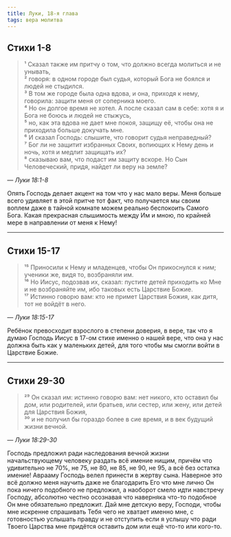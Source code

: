 ```yaml
---
title: Луки, 18-я глава
tags: вера молитва
---
```


## Стихи 1-8

> ¹ Сказал также им притчу о том, что должно всегда молиться и не унывать,  
> ² говоря: в одном городе был судья, который Бога не боялся и людей не стыдился.  
> ³ В том же городе была одна вдова, и она, приходя к нему, говорила: защити меня от соперника моего.  
> ⁴ Но он долгое время не хотел. А после сказал сам в себе: хотя я и Бога не боюсь и людей не стыжусь,  
> ⁵ но, как эта вдова не дает мне покоя, защищу её, чтобы она не приходила больше докучать мне.  
> ⁶ И сказал Господь: слышите, что говорит судья неправедный?  
> ⁷ Бог ли не защитит избранных Своих, вопиющих к Нему день и ночь, хотя и медлит защищать их?  
> ⁸ сказываю вам, что подаст им защиту вскоре. Но Сын Человеческий, придя, найдет ли веру на земле?

— <cite>Луки&nbsp;18:1-8</cite>

Опять Господь делает акцент на том что у нас мало веры. Меня больше всего удивляет в этой притче тот факт, что получается
мы своим воплем даже в тайной комнате можем реально беспокоить Самого Бога. Какая прекрасная слышимость между Им и мною,
по крайней мере в направлении от меня к Нему!

***

## Стихи 15-17

> ¹⁵ Приносили к Нему и младенцев, чтобы Он прикоснулся к ним; ученики же, видя то, возбраняли им.  
> ¹⁶ Но Иисус, подозвав их, сказал: пустите детей приходить ко Мне и не возбраняйте им, ибо таковых есть Царствие Божие.  
> ¹⁷ Истинно говорю вам: кто не примет Царствия Божия, как дитя, тот не войдёт в него.

— <cite>Луки&nbsp;18:15-17</cite>

Ребёнок превосходит взрослого в степени доверия, в вере, так что я думаю Господь Иисус в 17-ом стихе именно о нашей вере,
что она у нас должна быть как у маленьких детей, для того чтобы мы смогли войти в Царствие Божие.

***

## Стихи 29-30

> ²⁹ Он сказал им: истинно говорю вам: нет никого, кто оставил бы дом, или родителей, или братьев, или сестер, или жену,
> или детей для Царствия Божия,  
> ³⁰ и не получил бы гораздо более в сие время, и в век будущий жизни вечной.

— <cite>Луки&nbsp;18:29-30</cite>

Господь предложил ради наследования вечной жизни начальствующему человеку раздать всё имение нищим, причём что удивительно
не 70%, не 75, не 80, не 85, не 90, не 95, а всё без остатка имение! Аврааму Господь велел принести в жертву сына.
Наверное это всё должно меня научить даже не благодарить Его что мне лично Он пока ничего подобного не предложил,
а наоборот смело идти навстречу Господу, абсолютно честно осознавая что наверняка что-то подобное Он мне обязательно предложит.
Дай мне детскую веру, Господи, чтобы мне искренне спрашивать Тебя чего не хватает именно мне, с готовностью услышать правду
и не отступить если я услышу что ради Твоего Царства мне придётся оставить дом или ещё что-то или кого-то.
